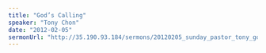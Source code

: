 ```yaml
---
title: "God’s Calling"
speaker: "Tony Chon"
date: "2012-02-05"
sermonUrl: "http://35.190.93.184/sermons/20120205_sunday_pastor_tony_gods_calling.mp3"
---
```


